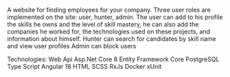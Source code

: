A website for finding employees for your company.
Three user roles are implemented on the site: user, hunter, admin.
The user can add to his profile the skills he owns and the level of skill mastery, he can also add the companies he worked for, the technologies used on these projects, and information about himself.
Hunter can search for candidates by skill name and view user profiles
Admin can block users

Technologies:
Web Api
Asp.Net Core 8 
Entity Framework Core
PostgreSQL 
Type Script
Angular 18
HTML
SCSS
RxJs
Docker
xUnit

